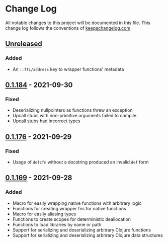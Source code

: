 # Change Log
All notable changes to this project will be documented in this file. This change log follows the conventions of [keepachangelog.com](http://keepachangelog.com/).

## [Unreleased]
### Added
- An `::ffi/address` key to wrapper functions' metadata

## [0.1.184] - 2021-09-30
### Fixed
- Deserializing nullpointers as functions threw an exception
- Upcall stubs with non-primitive arguments failed to compile
- Upcall stubs had incorrect types

## [0.1.176] - 2021-09-29
### Fixed
- Usage of `defcfn` without a docstring produced an invalid `def` form

## [0.1.169] - 2021-09-28
### Added
- Macro for easily wrapping native functions with arbitrary logic
- Functions for creating wrapper fns for native functions
- Macro for easily aliasing types
- Functions to create scopes for deterministic deallocation
- Functions to load libraries by name or path
- Support for serializing and deserializing arbitrary Clojure functions
- Support for serializing and deserializing arbitrary Clojure data structures

[Unreleased]: https://github.com/IGJoshua/coffi/compare/v0.1.184...HEAD
[0.1.184]: https://github.com/IGJoshua/coffi/compare/v0.1.176...v0.1.184
[0.1.176]: https://github.com/IGJoshua/coffi/compare/v0.1.169...v0.1.176
[0.1.169]: https://github.com/IGJoshua/coffi/compare/16f56bc31d69142ec4d2fb61b15b069d78b127ca...v0.1.169
